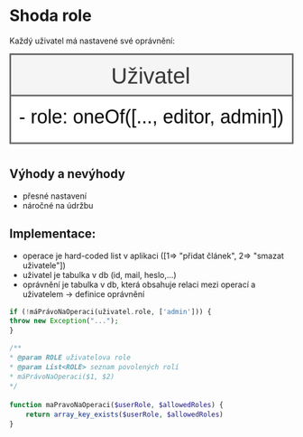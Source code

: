# Shoda role
Každý uživatel má nastavené své oprávnění:

![Alt text](./data/1.png#300)

## Výhody a nevýhody

- přesné nastavení
- náročné na údržbu

## Implementace:
- operace je hard-coded list v aplikaci ([1=> "přidat článek", 2=> "smazat uživatele"])
- uživatel je tabulka v db (id, mail, heslo,...)
- oprávnění je tabulka v db, která obsahuje relaci mezi operací a uživatelem -> definice oprávnění

```php
if (!máPrávoNaOperaci(uživatel.role, ['admin'])) {
throw new Exception("...");
}
````

```php
/**
* @param ROLE uživatelova role
* @param List<ROLE> seznam povolených rolí
* máPrávoNaOperaci($1, $2)
*/

function maPravoNaOperaci($userRole, $allowedRoles) {
    return array_key_exists($userRole, $allowedRoles)
}
````



